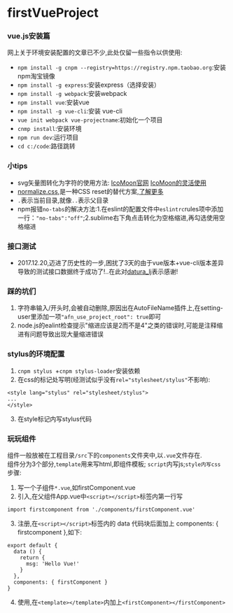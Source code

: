 # firstVueProject
### vue.js安装篇
网上关于环境安装配置的文章已不少,此处仅留一些指令以供使用:
* `npm install -g cnpm --registry=https://registry.npm.taobao.org`:安装npm淘宝镜像
* `npm install -g express`:安装express（选择安装）
* `npm install -g webpack`:安装webpack
* `npm install vue`:安装vue
* `npm install -g vue-cli`:安装 vue-cli
* `vue init webpack vue-projectname`:初始化一个项目
* `cnmp install`:安装环境
* `npm run dev`:运行项目
* `cd c:/code`:路径跳转
### 小tips
* svg矢量图转化为字符的使用方法: [IcoMoon官网](https://icomoon.io/)   [IcoMoon的灵活使用](http://www.zhangxinxu.com/wordpress/2012/06/free-icon-font-usage-icomoon/)
* [normalize.css](http://necolas.github.io/normalize.css/),是一种CSS reset的替代方案,[了解更多](http://jerryzou.com/posts/aboutNormalizeCss/)
* `.`表示当前目录,就像`..`表示父目录
* npm报错`no-tabs`的解决方法:1.在eslint的配置文件中`eslintrc`rules项中添加一行：`"no-tabs":"off"`;2.sublime右下角点击转化为空格缩进,再勾选使用空格缩进

### 接口测试
* 2017.12.20,迈进了历史性的一步,困扰了3天的由于vue版本+vue-cli版本差异导致的测试接口数据终于成功了!..在此对[datura_lj](https://www.jianshu.com/u/b6daf42c2cdd)表示感谢!

### 踩的坑们
1. 字符串输入/开头时,会被自动删除,原因出在AutoFileName插件上,在setting-user里添加一项`"afn_use_project_root": true`即可
2. node.js的ealint检查提示"缩进应该是2而不是4"之类的错误时,可能是注释缩进有问题导致出现大量缩进错误

### stylus的环境配置
1. `cnpm stylus `+`cnpm stylus-loader`安装依赖
2. 在css的标记处写明(经测试似乎没有`rel="stylesheet/stylus"`不影响):
```
<style lang="stylus" rel="stylesheet/stylus">
...
</style>
```
3. 在style标记内写stylus代码

### 玩玩组件
组件一般放被在工程目录`/src`下的`components`文件夹中,以`.vue`文件存在.<br/>
组件分为3个部分,`template`用来写html,即组件模板;
`script`内写js;`style内写css`
步骤:
1. 写一个子组件`*.vue`,如firstComponent.vue
2. 引入,在父组件App.vue中`<script></script>`标签内第一行写
```
import firstcomponent from './components/firstComponent.vue'
```
3. 注册,在`<script></script>`标签内的 data 代码块后面加上 components: { firstcomponent },如下:
```
export default {
  data () {
    return {
      msg: 'Hello Vue!'
    }
  },
  components: { firstComponent }
}
```
4. 使用,在`<template></template>`内加上`<firstComponent></firstComponent>`
